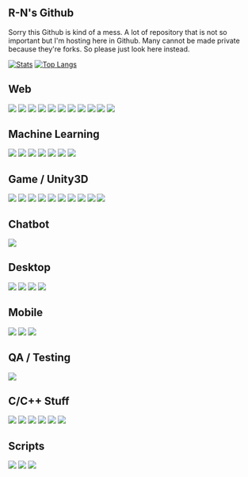 ## R-N's Github

Sorry this Github is kind of a mess. A lot of repository that is not so important but I'm hosting here in Github. Many cannot be made private because they're forks. So please just look here instead.  

[![Stats](https://github-readme-stats.vercel.app/api?username=R-N&show_icons=true&theme=radical)](#) [![Top Langs](https://github-readme-stats.vercel.app/api/top-langs/?username=R-N&hide=html,css,rtf,scss,roff,rich%20text%20format,hack&langs_count=10&layout=compact)](#)

## Web
[![](https://github-readme-stats.vercel.app/api/pin/?username=R-N&repo=codeigniter-3-mysql-to-postgre-adapter)](https://github.com/R-N/codeigniter-3-mysql-to-postgre-adapter)
[![](https://github-readme-stats.vercel.app/api/pin/?username=R-N&repo=tajwid)](https://github.com/R-N/tajwid)
[![](https://github-readme-stats.vercel.app/api/pin/?username=R-N&repo=raja-laundry)](https://github.com/R-N/raja-laundry)
[![](https://github-readme-stats.vercel.app/api/pin/?username=R-N&repo=AlbumTravel)](https://github.com/R-N/AlbumTravel)
[![](https://github-readme-stats.vercel.app/api/pin/?username=R-N&repo=akreditasi)](https://github.com/R-N/akreditasi)
[![](https://github-readme-stats.vercel.app/api/pin/?username=R-N&repo=akreditasi-wp)](https://github.com/R-N/akreditasi-wp)
[![](https://github-readme-stats.vercel.app/api/pin/?username=R-N&repo=SI-PAK-Dosen)](https://github.com/R-N/SI-PAK-Dosen)
[![](https://github-readme-stats.vercel.app/api/pin/?username=R-N&repo=prediksicovidjatim)](https://github.com/R-N/prediksicovidjatim)
[![](https://github-readme-stats.vercel.app/api/pin/?username=R-N&repo=sistem_gaji_vue_thrift)](https://github.com/R-N/sistem_gaji_vue_thrift)
[![](https://github-readme-stats.vercel.app/api/pin/?username=R-N&repo=simta-frontend)](https://github.com/R-N/simta-frontend)
[![](https://github-readme-stats.vercel.app/api/pin/?username=R-N&repo=mobile_legends_armor_damage_reduction_calculator_graph)](https://github.com/R-N/mobile_legends_armor_damage_reduction_calculator_graph)

## Machine Learning
[![](https://github-readme-stats.vercel.app/api/pin/?username=R-N&repo=ml_draftpick_dss)](https://github.com/R-N/ml_draftpick_dss)
[![](https://github-readme-stats.vercel.app/api/pin/?username=R-N&repo=ml_yolo_dataset)](https://github.com/R-N/ml_yolo_dataset)
[![](https://github-readme-stats.vercel.app/api/pin/?username=R-N&repo=dead_reckoning_forecast)](https://github.com/R-N/dead_reckoning_forecast)
[![](https://github-readme-stats.vercel.app/api/pin/?username=R-N&repo=kominfo_steam_article)](https://github.com/R-N/kominfo_steam_article)
[![](https://github-readme-stats.vercel.app/api/pin/?username=R-N&repo=prediksicovidjatim)](https://github.com/R-N/prediksicovidjatim)
[![](https://github-readme-stats.vercel.app/api/pin/?username=R-N&repo=covid-forecasting-joint-learning)](https://github.com/R-N/covid-forecasting-joint-learning)
[![](https://github-readme-stats.vercel.app/api/pin/?username=R-N&repo=ml-utility-loss)](https://github.com/R-N/ml-utility-loss)

## Game / Unity3D
[![](https://github-readme-stats.vercel.app/api/pin/?username=R-N&repo=Fort-Release)](https://github.com/R-N/Fort-Release)
[![](https://github-readme-stats.vercel.app/api/pin/?username=R-N&repo=ControllerTestAndroid)](https://github.com/R-N/ControllerTestAndroid)
[![](https://github-readme-stats.vercel.app/api/pin/?username=R-N&repo=Maze)](https://github.com/R-N/Maze)
[![](https://github-readme-stats.vercel.app/api/pin/?username=R-N&repo=BounceWannabe)](https://github.com/R-N/BounceWannabe)
[![](https://github-readme-stats.vercel.app/api/pin/?username=R-N&repo=Skid)](https://github.com/R-N/Skid)
[![](https://github-readme-stats.vercel.app/api/pin/?username=R-N&repo=UNETTest)](https://github.com/R-N/UNETTest)
[![](https://github-readme-stats.vercel.app/api/pin/?username=R-N&repo=CollisionDeformableSphere)](https://github.com/R-N/CollisionDeformableSphere)
[![](https://github-readme-stats.vercel.app/api/pin/?username=R-N&repo=DigEngineTest)](https://github.com/R-N/DigEngineTest)
[![](https://github-readme-stats.vercel.app/api/pin/?username=R-N&repo=MyCharacterController)](https://github.com/R-N/MyCharacterController)
[![](https://github-readme-stats.vercel.app/api/pin/?username=R-N&repo=Tebak-Nama)](https://github.com/R-N/Tebak-Nama)

## Chatbot
[![](https://github-readme-stats.vercel.app/api/pin/?username=R-N&repo=JeBB)](https://github.com/R-N/JeBB)

## Desktop
[![](https://github-readme-stats.vercel.app/api/pin/?username=R-N&repo=ETaxGenerator)](https://github.com/R-N/ETaxGenerator)
[![](https://github-readme-stats.vercel.app/api/pin/?username=R-N&repo=LCDLendingRPL)](https://github.com/R-N/LCDLendingRPL)
[![](https://github-readme-stats.vercel.app/api/pin/?username=R-N&repo=LCDLendingDBD)](https://github.com/R-N/LCDLendingDBD)
[![](https://github-readme-stats.vercel.app/api/pin/?username=R-N&repo=PiP-Tool)](https://github.com/R-N/PiP-Tool)

## Mobile
[![](https://github-readme-stats.vercel.app/api/pin/?username=R-N&repo=mangashiro)](https://github.com/R-N/mangashiro)
[![](https://github-readme-stats.vercel.app/api/pin/?username=R-N&repo=ThriftChatAppTestClientAndroid)](https://github.com/R-N/ThriftChatAppTestClientAndroid)
[![](https://github-readme-stats.vercel.app/api/pin/?username=R-N&repo=android_device_bn_encore_cyanmobile)](https://github.com/R-N/android_device_bn_encore_cyanmobile)

## QA / Testing
[![](https://github-readme-stats.vercel.app/api/pin/?username=R-N&repo=ciperpus_test)](https://github.com/R-N/ciperpus_test)

## C/C++ Stuff
[![](https://github-readme-stats.vercel.app/api/pin/?username=R-N&repo=RomanNumber)](https://github.com/R-N/RomanNumber)
[![](https://github-readme-stats.vercel.app/api/pin/?username=R-N&repo=CalendarInCConsole)](https://github.com/R-N/CalendarInCConsole)
[![](https://github-readme-stats.vercel.app/api/pin/?username=R-N&repo=Bubbles)](https://github.com/R-N/Bubbles)
[![](https://github-readme-stats.vercel.app/api/pin/?username=R-N&repo=CalculatorString)](https://github.com/R-N/CalculatorString)
[![](https://github-readme-stats.vercel.app/api/pin/?username=R-N&repo=CalculatorStringCPP2)](https://github.com/R-N/CalculatorStringCPP2)
[![](https://github-readme-stats.vercel.app/api/pin/?username=R-N&repo=LinearchExt)](https://github.com/R-N/LinearchExt)

## Scripts
[![](https://github-readme-stats.vercel.app/api/pin/?username=R-N&repo=YoutubeNotificationFilter)](https://github.com/R-N/YoutubeNotificationFilter)
[![](https://github-readme-stats.vercel.app/api/pin/?username=R-N&repo=PixivBookmarkArtistSummary)](https://github.com/R-N/PixivBookmarkArtistSummary)
[![](https://github-readme-stats.vercel.app/api/pin/?username=R-N&repo=PixivBookmarkTagSummary)](https://github.com/R-N/PixivBookmarkTagSummary)

<!--
**R-N/R-N** is a ✨ _special_ ✨ repository because its `README.md` (this file) appears on your GitHub profile.

Here are some ideas to get you started:

- 🔭 I’m currently working on ...
- 🌱 I’m currently learning ...
- 👯 I’m looking to collaborate on ...
- 🤔 I’m looking for help with ...
- 💬 Ask me about ...
- 📫 How to reach me: ...
- 😄 Pronouns: ...
- ⚡ Fun fact: ...
-->
